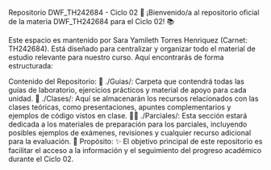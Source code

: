 Repositorio DWF_TH242684 - Ciclo 02 🚀 ¡Bienvenido/a al repositorio oficial de la materia DWF_TH242684 para el Ciclo 02! 📚

Este espacio es mantenido por Sara Yamileth Torres Henriquez (Carnet: TH242684). Está diseñado para centralizar y organizar todo el material de estudio relevante para nuestro curso. Aquí encontrarás de forma estructurada:

Contenido del Repositorio: 
📁 ./Guias/: Carpeta que contendrá todas las guías de laboratorio, ejercicios prácticos y material de apoyo para cada unidad. 
📝 ./Clases/: Aquí se almacenarán los recursos relacionados con las clases teóricas, como presentaciones, apuntes complementarios y ejemplos de código vistos en clase. 
👨‍🏫 ./Parciales/: Esta sección estará dedicada a los materiales de preparación para los parciales, incluyendo posibles ejemplos de exámenes, revisiones y cualquier recurso adicional para la evaluación. 💯 Propósito: ✨ El objetivo principal de este repositorio es facilitar el acceso a la información y el seguimiento del progreso académico durante el Ciclo 02.

